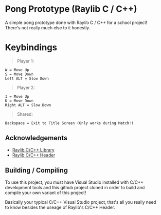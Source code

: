 # Pong Prototype (Raylib C / C++)

A simple pong prototype done with Raylib C / C++ for a school project!
There's not really much else to it honestly.

# Keybindings
> Player 1:
```
W = Move Up
S = Move Down
Left ALT = Slow Down
```

> Player 2:
```
I = Move Up
K = Move Down
Right ALT = Slow Down
```

> Shared:
```
Backspace = Exit to Title Screen (Only works during Match!)
```

## Acknowledgements

 - [Raylib C/C++ Library](https://github.com/raysan5/raylib/tree/master)
 - [Raylib C/C++ Header](https://github.com/raysan5/raylib/blob/master/src/raylib.h)

## Building / Compiling

To use this project, you must have Visual Studio installed with C/C++ development tools and this github project cloned in order to build and compile your own variant of this project!

Basically your typical C/C++ Visual Studio project, that's all you really need to know besides the useage of Raylib's C/C++ Header.
